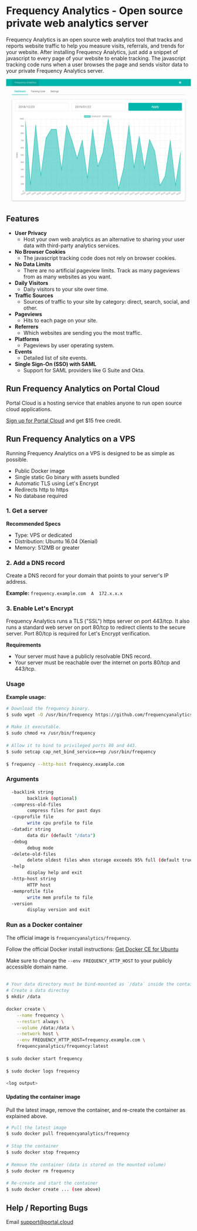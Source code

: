 # Frequency Analytics - Open source private web analytics server

Frequency Analytics is an open source web analytics tool that tracks and reports website traffic to help you measure visits, referrals, and trends for your website. After installing Frequency Analytics, just add a snippet of javascript to every page of your website to enable tracking. The javascript tracking code runs when a user browses the page and sends visitor data to your private Frequency Analytics server.

![Screenshot - Dashboard](https://raw.githubusercontent.com/frequencyanalytics/frequency/master/screenshot1.png)

## Features

* **User Privacy**
  * Host your own web analytics as an alternative to sharing your user data with third-party analytics services.
* **No Browser Cookies**
  * The javascript tracking code does not rely on browser cookies.
* **No Data Limits**
  * There are no artificial pageview limits. Track as many pageviews from as many websites as you want.
* **Daily Visitors**
  * Daily visitors to your site over time.
* **Traffic Sources**
  * Sources of traffic to your site by category: direct, search, social, and other.
* **Pageviews**
  * Hits to each page on your site.
* **Referrers**
  * Which websites are sending you the most traffic.
* **Platforms**
  * Pageviews by user operating system.
* **Events**
  * Detailed list of site events.
* **Single Sign-On (SSO) with SAML**
  * Support for SAML providers like G Suite and Okta.

## Run Frequency Analytics on Portal Cloud

Portal Cloud is a hosting service that enables anyone to run open source cloud applications.

[Sign up for Portal Cloud](https://portal.cloud/) and get $15 free credit.

## Run Frequency Analytics on a VPS

Running Frequency Analytics on a VPS is designed to be as simple as possible.

  * Public Docker image
  * Single static Go binary with assets bundled
  * Automatic TLS using Let's Encrypt
  * Redirects http to https
  * No database required

### 1. Get a server

**Recommended Specs**

* Type: VPS or dedicated
* Distribution: Ubuntu 16.04 (Xenial)
* Memory: 512MB or greater

### 2. Add a DNS record

Create a DNS record for your domain that points to your server's IP address.

**Example:** `frequency.example.com  A  172.x.x.x`

### 3. Enable Let's Encrypt

Frequency Analytics runs a TLS ("SSL") https server on port 443/tcp. It also runs a standard web server on port 80/tcp to redirect clients to the secure server. Port 80/tcp is required for Let's Encrypt verification.

**Requirements**

* Your server must have a publicly resolvable DNS record.
* Your server must be reachable over the internet on ports 80/tcp and 443/tcp.

### Usage

**Example usage:**

```bash
# Download the frequency binary.
$ sudo wget -O /usr/bin/frequency https://github.com/frequencyanalytics/frequency/raw/master/frequency-linux-amd64

# Make it executable.
$ sudo chmod +x /usr/bin/frequency

# Allow it to bind to privileged ports 80 and 443.
$ sudo setcap cap_net_bind_service=+ep /usr/bin/frequency

$ frequency --http-host frequency.example.com
```

### Arguments

```bash
  -backlink string
    	backlink (optional)
  -compress-old-files
    	compress files for past days
  -cpuprofile file
    	write cpu profile to file
  -datadir string
    	data dir (default "/data")
  -debug
    	debug mode
  -delete-old-files
    	delete oldest files when storage exceeds 95% full (default true)
  -help
    	display help and exit
  -http-host string
    	HTTP host
  -memprofile file
    	write mem profile to file
  -version
    	display version and exit


```
### Run as a Docker container

The official image is `frequencyanalytics/frequency`.

Follow the official Docker install instructions: [Get Docker CE for Ubuntu](https://docs.docker.com/engine/installation/linux/docker-ce/ubuntu/)

Make sure to change the `--env FREQUENCY_HTTP_HOST` to your publicly accessible domain name.

```bash

# Your data directory must be bind-mounted as `/data` inside the container using the `--volume` flag.
# Create a data directoy 
$ mkdir /data

docker create \
    --name frequency \
    --restart always \
    --volume /data:/data \
    --network host \
    --env FREQUENCY_HTTP_HOST=frequency.example.com \
    frequencyanalytics/frequency:latest

$ sudo docker start frequency

$ sudo docker logs frequency

<log output>

```

#### Updating the container image

Pull the latest image, remove the container, and re-create the container as explained above.

```bash
# Pull the latest image
$ sudo docker pull frequencyanalytics/frequency

# Stop the container
$ sudo docker stop frequency

# Remove the container (data is stored on the mounted volume)
$ sudo docker rm frequency

# Re-create and start the container
$ sudo docker create ... (see above)
```

## Help / Reporting Bugs

Email support@portal.cloud

